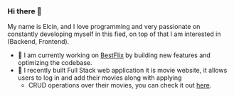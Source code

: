 ### Hi there 👋

My name is Elcin, and I love programming and very passionate on constantly developing myself in this fied, on top of that I am interested in (Backend, Frontend).

- 🔭 I am currently working on [BestFlix](https://best-flix.netlify.app/) by building new features and optimizing the codebase.
- 🌱 I recently built Full Stack web application it is movie website, it allows users to log in and add their movies along with applying
     - CRUD operations over their movies, you can check it out [here](https://best-flix.netlify.app/).
